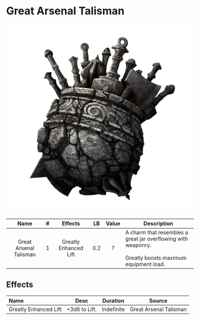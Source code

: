 # Great Arsenal Talisman

![Copyrighted Image](GreatArsenalTalisman.png)

|          Name          | # |        Effects        | LB | Value | Description                                                                                                     |
| :--------------------: | :-: | :-------------------: | :-: | :---: | --------------------------------------------------------------------------------------------------------------- |
| Great Arsenal Talisman | 1 | Greatly Enhanced Lift | 0.2 |   ?   | A charm that resembles a great jar overflowing with weaponry.<br /><br />Greatly boosts maximum equipment load. |

## Effects

| Name                  |     Desc     |  Duration  |         Source         |
| :-------------------- | :-----------: | :--------: | :--------------------: |
| Greatly Enhanced Lift | +3d6 to Lift. | Indefinite | Great Arsenal Talisman |
